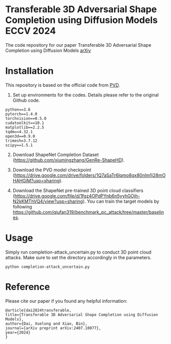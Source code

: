 # Transferable 3D Adversarial Shape Completion using Diffusion Models ECCV 2024
 
The code repository for our paper Transferable 3D Adversarial Shape Completion using Diffusion Models [arXiv](https://arxiv.org/abs/2407.10077)

# Installation

This repository is based on the official code from [PVD](https://github.com/alexzhou907/PVD/). 

1. Set up environments for the codes. Details please refer to the original Github code.

```
python==3.6
pytorch==1.4.0
torchvision==0.5.0
cudatoolkit==10.1
matplotlib==2.2.5
tqdm==4.32.1
open3d==0.9.0
trimesh=3.7.12
scipy==1.5.1
```

2. Download ShapeNet Completion Dataset (https://github.com/xiumingzhang/GenRe-ShapeHD).
   
3. Download the PVD model checkpoint (https://drive.google.com/drive/folders/1Q7aSaTr6lqmo8qx80nIm1j28mOHAHGiM?usp=sharing).

4. Download the ShapeNet pre-trained 3D point cloud classifiers (https://drive.google.com/file/d/1fgz4OPdPYnb6n5yyhGOjh-N2kKMThVQ4/view?usp=sharing). You can train the target models by following https://github.com/qiufan319/benchmark_pc_attack/tree/master/baselines.

# Usage

Simply run completion-attack_uncertain.py to conduct 3D point cloud attacks. Make sure to set the directory accordingly in the parameters.
```
python completion-attack_uncertain.py 
```

# Reference

Please cite our paper if you found any helpful information:


    @article{dai2024transferable,
    title={Transferable 3D Adversarial Shape Completion using Diffusion Models},
    author={Dai, Xuelong and Xiao, Bin},
    journal={arXiv preprint arXiv:2407.10077},
    year={2024}
    }
